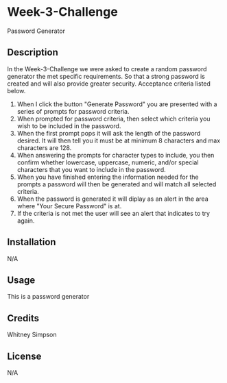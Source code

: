 # Week-3-Challenge
Password Generator
## Description
In the Week-3-Challenge we were asked to create a random password generator the met specific requirements. So that a strong password is created and will also provide greater security. Acceptance criteria listed below.
1. When I click the button "Generate Password" you are presented with a series of prompts for password criteria.
2. When prompted for password criteria, then select which criteria you wish to be included in the password.
3. When the first prompt pops it will ask the length of the password desired. It will then tell you it must be at minimum 8 characters and max characters are 128.
4. When answering the prompts for character types to include, you then confirm whether lowercase, uppercase, numeric, and/or special characters that you want to include in the password.
5. When you have finished entering the information needed for the prompts a password will then be generated and will match all selected criteria.
6. When the password is generated it will diplay as an alert in the area where "Your Secure Password" is at.
7. If the criteria is not met the user will see an alert that indicates to try again.
## Installation
N/A
## Usage
This is a password generator 
## Credits
Whitney Simpson
## License
N/A





